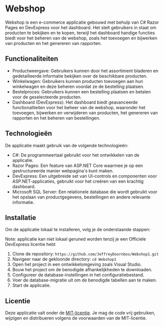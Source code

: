 # Webshop

Webshop is een e-commerce applicatie gebouwd met behulp van C# Razor Pages en DevExpress voor het dashboard. Het stelt gebruikers in staat om producten te bekijken en te kopen, terwijl het dashboard handige functies biedt voor het beheren van de webshop, zoals het toevoegen en bijwerken van producten en het genereren van rapporten.
<!-- 
![Webshop Screenshot](webshop-screenshot.png) -->

## Functionaliteiten

- Productweergave: Gebruikers kunnen door het assortiment bladeren en gedetailleerde informatie bekijken over de beschikbare producten.
- Winkelwagen: Gebruikers kunnen producten toevoegen aan hun winkelwagen en deze beheren voordat ze de bestelling plaatsen.
- Bestelproces: Gebruikers kunnen een bestelling plaatsen en betalen voor de geselecteerde producten.
- Dashboard (DevExpress): Het dashboard biedt geavanceerde functionaliteiten voor het beheer van de webshop, waaronder het toevoegen, bijwerken en verwijderen van producten, het genereren van rapporten en het beheren van bestellingen.

## Technologieën

De applicatie maakt gebruik van de volgende technologieën:

- C#: De programmeertaal gebruikt voor het ontwikkelen van de applicatie.
- Razor Pages: Een feature van ASP.NET Core waarmee je op een gestructureerde manier webpagina's kunt maken.
- DevExpress: Een uitgebreide set van UI-controls en componenten voor ASP.NET-applicaties, gebruikt voor het creëren van een krachtig dashboard.
- Microsoft SQL Server: Een relationele database die wordt gebruikt voor het opslaan van productgegevens, bestellingen en andere relevante informatie.

## Installatie

Om de applicatie lokaal te installeren, volg je de onderstaande stappen:

Note:
applicatie kan niet lokaal geruned worden
tenzij je een Officiele DevExpress licentie hebt

1. Clone de repository: `https://github.com/JeffreyDoornbos/Webshop1.git`
2. Navigeer naar de gekloonde directory: `cd Webshop1`
3. Open het project in een ontwikkelomgeving zoals Visual Studio.
4. Bouw het project om de benodigde afhankelijkheden te downloaden.
5. Configureer de database-instellingen in het configuratiebestand.
6. Voer de database-migratie uit om de benodigde tabellen aan te maken.
7. Start de applicatie.


## Licentie

Deze applicatie valt onder de [MIT-licentie](LICENSE). Je mag de code vrij gebruiken, wijzigen en distribueren volgens de voorwaarden van de MIT-licentie.
